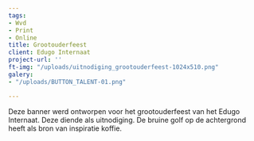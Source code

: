 ```yaml
---
tags:
- Wvd
- Print
- Online
title: Grootouderfeest
client: Edugo Internaat
project-url: ''
ft-img: "/uploads/uitnodiging_grootouderfeest-1024x510.png"
galery:
- "/uploads/BUTTON_TALENT-01.png"

---
```

Deze banner werd ontworpen voor het grootouderfeest van het Edugo Internaat. Deze diende als uitnodiging. De bruine golf op de achtergrond heeft als bron van inspiratie koffie.